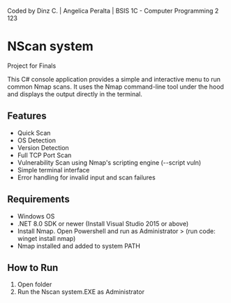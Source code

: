
Coded by Dinz C. | Angelica Peralta | BSIS 1C - Computer Programming 2 123

NScan system
========================

Project for Finals

This C# console application provides a simple and interactive menu to run common Nmap scans. It uses the Nmap command-line tool under the hood and displays the output directly in the terminal.

Features
--------
- Quick Scan
- OS Detection
- Version Detection
- Full TCP Port Scan
- Vulnerability Scan using Nmap's scripting engine (--script vuln)
- Simple terminal interface
- Error handling for invalid input and scan failures

Requirements
------------
- Windows OS
- .NET 8.0 SDK or newer (Install Visual Studio 2015 or above)
- Install Nmap. Open Powershell and run as Administrator > (run code: winget install nmap)
- Nmap installed and added to system PATH 


How to Run
----------
1. Open folder
2. Run the Nscan system.EXE as Administrator


